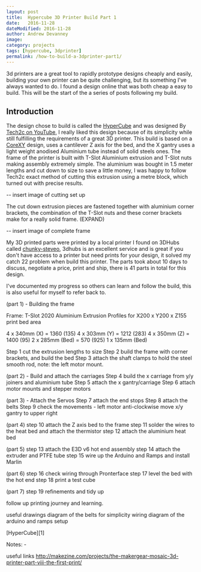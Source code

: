 ```yaml
---
layout: post
title:  Hypercube 3D Printer Build Part 1
date:   2016-11-28
dateModified: 2016-11-28
author: Andrew Devanney
image:
category: projects
tags: [hypercube, 3dprinter]
permalink: /how-to-build-a-3dprinter-part1/
---
```


3d printers are a great tool to rapidly prototype designs cheaply and easily, building your own printer can be quite challenging, but its something I've always wanted to do. I found a design online that was both cheap a easy to build. This will be the start of the a series of posts following my build.
<!--more-->

## Introduction
The design chose to build is called the [HyperCube] and was designed By [Tech2c on YouTube], I really liked this design because of its simplicity while still fulfilling the requirements of a great 3D printer. This build is based on a [CoreXY] design, uses a cantilever Z axis for the bed, and the X gantry uses a light weight anodised Aluminium tube instead of solid steels ones. The frame of the printer is built with T-Slot Aluminium extrusion and T-Slot nuts making assembly extremely simple. The aluminium was bought in 1.5 meter lengths and cut down to size to save a little money, I was happy to follow Tech2c exact method of cutting this extrusion using a metre block, which turned out with precise results.

 -- insert image of cutting set up

The cut down extrusion pieces are fastened together with aluminium corner brackets, the combination of the T-Slot nuts and these corner brackets make for a really solid frame.
(EXPAND)

 -- insert image of complete frame

My 3D printed parts were printed by a local printer I found on 3DHubs called [chunky-steveo], 3dhubs is an excellent service and is great if you don't have access to a printer but need prints for your design, it solved my catch 22 problem when build this printer. The parts took about 10 days to discuss, negotiate a price, print and ship, there is 41 parts in total for this design.

I've documented my progress so others can learn and follow the build, this is also useful for myself to refer back to.

(part 1) - Building the frame

Frame:
T-Slot 2020 Aluminium Extrusion Profiles for X200 x Y200 x Z155 print bed area

4 x 340mm (X) = 1360 (135)
4 x 303mm (Y) = 1212 (283)
4 x 350mm (Z) = 1400 (95)
2 x 285mm (Bed) = 570 (925)
1 x 135mm (Bed)

Step 1 cut the extrusion lengths to size
Step 2 build the frame with corner brackets, and build the bed
Step 3 attach the shaft clamps to hold the steel smooth rod, note: the left motor mount.

(part 2) - Build and attach the carriages
Step 4 build the x carriage from y/y joiners and aluminium tube
Step 5 attach the x gantry/carriage
Step 6 attach motor mounts and stepper motors

(part 3) - Attach the Servos
Step 7 attach the end stops
Step 8 attach the belts
Step 9 check the movements - left motor anti-clockwise move x/y gantry to upper right

(part 4)
step 10 attach the Z axis bed to the frame
step 11 solder the wires to the heat bed and attach the thermistor
step 12 attach the aluminium heat bed

(part 5)
step 13 attach the E3D v6 hot end assembly
step 14 attach the extruder and PTFE tube
step 15 wire up the Arduino and Ramps and install Marlin

(part 6)
step 16 check wiring through Pronterface
step 17 level the bed with the hot end
step 18 print a test cube

(part 7)
step 19 refinements and tidy up

follow up printing journey and learning.

useful drawings
diagram of the belts for simplicity
wiring diagram of the arduino and ramps setup


[HyperCube][1]

[HyperCube]: http://www.thingiverse.com/thing:1752766
[Tech2c on YouTube]: https://www.youtube.com/playlist?list=PLIaArjwViQRVAERWRrYfe9rtiwvvRGCzw
[CoreXY]: http://corexy.com/theory.html
[chunky-steveo]:https://www.3dhubs.com/manchester/hubs/chunky-steveo

Notes: -

useful links
http://makezine.com/projects/the-makergear-mosaic-3d-printer-part-viii-the-first-print/
